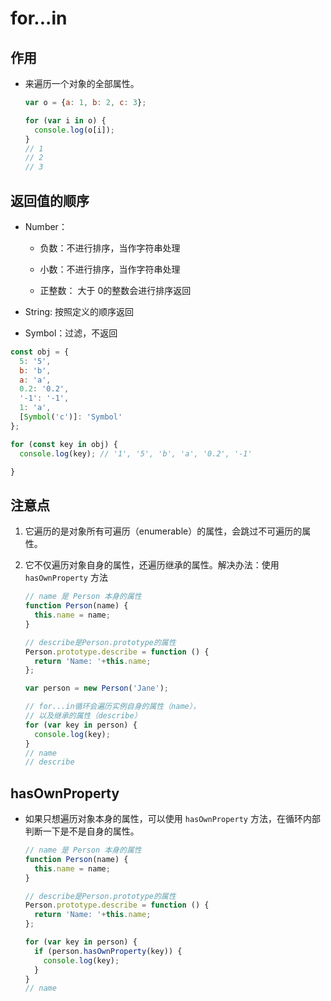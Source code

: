 # for...in

## 作用

  - 来遍历一个对象的全部属性。

    ```javascript
    var o = {a: 1, b: 2, c: 3};

    for (var i in o) {
      console.log(o[i]);
    }
    // 1
    // 2
    // 3
    ```

## 返回值的顺序

  - Number：&#x20;

      - 负数：不进行排序，当作字符串处理

      - 小数：不进行排序，当作字符串处理

      - 正整数： 大于 0的整数会进行排序返回

  - String: 按照定义的顺序返回

  - Symbol：过滤，不返回

```javascript
const obj = {
  5: '5',
  b: 'b',
  a: 'a',
  0.2: '0.2',
  '-1': '-1',
  1: 'a',
  [Symbol('c')]: 'Symbol'
};

for (const key in obj) {
  console.log(key); // '1', '5', 'b', 'a', '0.2', '-1'

}
```

## 注意点

1.  它遍历的是对象所有可遍历（enumerable）的属性，会跳过不可遍历的属性。

2.  它不仅遍历对象自身的属性，还遍历继承的属性。解决办法：使用 `hasOwnProperty` 方法

    ```javascript
    // name 是 Person 本身的属性
    function Person(name) {
      this.name = name;
    }

    // describe是Person.prototype的属性
    Person.prototype.describe = function () {
      return 'Name: '+this.name;
    };

    var person = new Person('Jane');

    // for...in循环会遍历实例自身的属性（name），
    // 以及继承的属性（describe）
    for (var key in person) {
      console.log(key);
    }
    // name
    // describe
    ```

## hasOwnProperty

  - 如果只想遍历对象本身的属性，可以使用 `hasOwnProperty` 方法，在循环内部判断一下是不是自身的属性。

    ```javascript
    // name 是 Person 本身的属性
    function Person(name) {
      this.name = name;
    }

    // describe是Person.prototype的属性
    Person.prototype.describe = function () {
      return 'Name: '+this.name;
    };

    for (var key in person) {
      if (person.hasOwnProperty(key)) {
        console.log(key);
      }
    }
    // name
    ```
